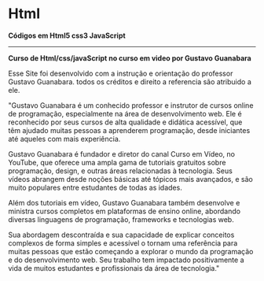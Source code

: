 # Html
**Códigos em Html5 css3 JavaScript**
***
**Curso de Html/css/javaScript no curso em video por Gustavo Guanabara**

Esse Site foi desenvolvido com a instrução e orientação do professor Gustavo Guanabara. todos os créditos e direito a referencia são atribuido a ele.

"Gustavo Guanabara é um conhecido professor e instrutor de cursos online de programação, especialmente na área de desenvolvimento web. Ele é reconhecido por seus cursos de alta qualidade e didática acessível, que têm ajudado muitas pessoas a aprenderem programação, desde iniciantes até aqueles com mais experiência.

Gustavo Guanabara é fundador e diretor do canal Curso em Vídeo, no YouTube, que oferece uma ampla gama de tutoriais gratuitos sobre programação, design, e outras áreas relacionadas à tecnologia. Seus vídeos abrangem desde noções básicas até tópicos mais avançados, e são muito populares entre estudantes de todas as idades.

Além dos tutoriais em vídeo, Gustavo Guanabara também desenvolve e ministra cursos completos em plataformas de ensino online, abordando diversas linguagens de programação, frameworks e tecnologias web.

Sua abordagem descontraída e sua capacidade de explicar conceitos complexos de forma simples e acessível o tornam uma referência para muitas pessoas que estão começando a explorar o mundo da programação e do desenvolvimento web. Seu trabalho tem impactado positivamente a vida de muitos estudantes e profissionais da área de tecnologia."
